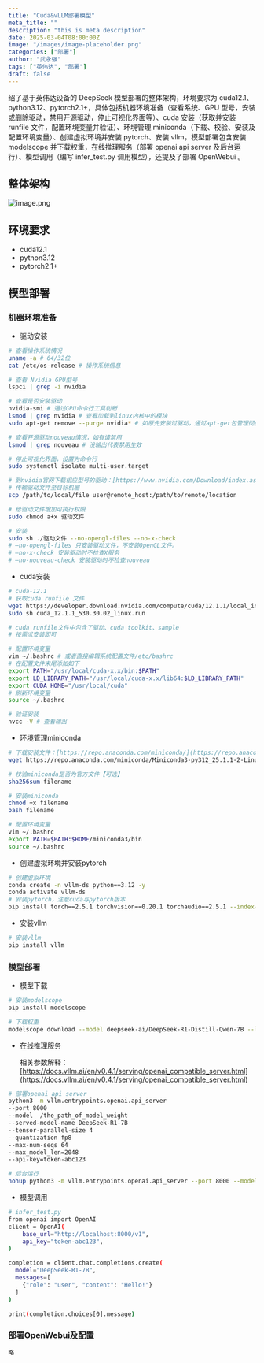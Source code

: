 ```yaml
---
title: "Cuda&vLLM部署模型"
meta_title: ""
description: "this is meta description"
date: 2025-03-04T08:00:00Z
image: "/images/image-placeholder.png"
categories: ["部署"]
author: "武永强"
tags: ["英伟达", "部署"]
draft: false
---
```


绍了基于英伟达设备的 DeepSeek 模型部署的整体架构，环境要求为 cuda12.1、python3.12、pytorch2.1+，具体包括机器环境准备（查看系统、GPU 型号，安装或删除驱动，禁用开源驱动，停止可视化界面等）、cuda 安装（获取并安装 runfile 文件，配置环境变量并验证）、环境管理 miniconda（下载、校验、安装及配置环境变量）、创建虚拟环境并安装 pytorch、安装 vllm，模型部署包含安装 modelscope 并下载权重，在线推理服务（部署 openai api server 及后台运行）、模型调用（编写 infer_test.py 调用模型），还提及了部署 OpenWebui 。

## 整体架构

![image.png](/images/n_0.png)

## 环境要求

- cuda12.1
- python3.12
- pytorch2.1+
  

## 模型部署

### 机器环境准备

- 驱动安装

```bash
# 查看操作系统情况
uname -a # 64/32位
cat /etc/os-release # 操作系统信息

# 查看 Nvidia GPU型号
lspci | grep -i nvidia

# 查看是否安装驱动
nvidia-smi # 通过GPU命令行工具判断
lsmod | grep nvidia # 查看加载到linux内核中的模块
sudo apt-get remove --purge nvidia* # 如原先安装过驱动，通过apt-get包管理彻底删除nvidia包与配置文件

# 查看开源驱动nouveau情况，如有请禁用
lsmod | grep nouveau # 没输出代表禁用生效

# 停止可视化界面，设置为命令行
sudo systemctl isolate multi-user.target

# 到nvidia官网下载相应型号的驱动：[https://www.nvidia.com/Download/index.aspx?lang=en-us](https://www.nvidia.com/Download/index.aspx?lang=en-us)
# 传输驱动文件至目标机器
scp /path/to/local/file user@remote_host:/path/to/remote/location

# 给驱动文件增加可执行权限
sudo chmod a+x 驱动文件

# 安装
sudo sh ./驱动文件 --no-opengl-files --no-x-check
# –no-opengl-files 只安装驱动文件，不安装OpenGL文件。
# –no-x-check 安装驱动时不检查X服务
# –no-nouveau-check 安装驱动时不检查nouveau
```

- cuda安装

```bash
# cuda-12.1
# 获取cuda runfile 文件
wget https://developer.download.nvidia.com/compute/cuda/12.1.1/local_installers/cuda_12.1.1_530.30.02_linux.run
sudo sh cuda_12.1.1_530.30.02_linux.run

# cuda runfile文件中包含了驱动、cuda toolkit、sample
# 按需求安装即可

# 配置环境变量
vim ~/.bashrc # 或者直接编辑系统配置文件/etc/bashrc
# 在配置文件末尾添加如下
export PATH="/usr/local/cuda-x.x/bin:$PATH"
export LD_LIBRARY_PATH="/usr/local/cuda-x.x/lib64:$LD_LIBRARY_PATH"
export CUDA_HOME="/usr/local/cuda"
# 刷新环境变量
source ~/.bashrc

# 验证安装
nvcc -V # 查看输出
```

- 环境管理miniconda

```bash
# 下载安装文件：[https://repo.anaconda.com/miniconda/](https://repo.anaconda.com/miniconda/)
wget https://repo.anaconda.com/miniconda/Miniconda3-py312_25.1.1-2-Linux-x86_64.sh

# 校验miniconda是否为官方文件【可选】
sha256sum filename

# 安装miniconda
chmod +x filename
bash filename

# 配置环境变量
vim ~/.bashrc
export PATH=$PATH:$HOME/miniconda3/bin
source ~/.bashrc
```

- 创建虚拟环境并安装pytorch

```bash
# 创建虚拟环境
conda create -n vllm-ds python==3.12 -y
conda activate vllm-ds
# 安装pytorch，注意cuda与pytorch版本
pip install torch==2.5.1 torchvision==0.20.1 torchaudio==2.5.1 --index-url https://download.pytorch.org/whl/cu121
```

- 安装vllm

```bash
# 安装vllm
pip install vllm
```

### 模型部署

- 模型下载

```bash
# 安装modelscope
pip install modelscope

# 下载权重
modelscope download --model deepseek-ai/DeepSeek-R1-Distill-Qwen-7B --local_dir ./ds-weight/
```

- 在线推理服务
    
    相关参数解释：[https://docs.vllm.ai/en/v0.4.1/serving/openai_compatible_server.html](https://docs.vllm.ai/en/v0.4.1/serving/openai_compatible_server.html)
    

```bash
# 部署openai api server
python3 -m vllm.entrypoints.openai.api_server 
--port 8000 
--model  /the_path_of_model_weight 
--served-model-name DeepSeek-R1-7B  
--tensor-parallel-size 4 
--quantization fp8 
--max-num-seqs 64 
--max_model_len=2048
--api-key=token-abc123

# 后台运行
nohup python3 -m vllm.entrypoints.openai.api_server --port 8000 --model  /home/ubuntu/ds-7b --served-model-name DeepSeek-R1-7B  --tensor-parallel-size 4 --quantization fp8 --max-num-seqs 64 --max_model_len=2048 --api-key=token-abc123 --gpu-memory-utilization=0.9 > ./ds_infer.log 2>&1 &

```

- 模型调用

```bash
# infer_test.py
from openai import OpenAI
client = OpenAI(
    base_url="http://localhost:8000/v1",
    api_key="token-abc123",
)

completion = client.chat.completions.create(
  model="DeepSeek-R1-7B",
  messages=[
    {"role": "user", "content": "Hello!"}
  ]
)

print(completion.choices[0].message)
```

### 部署OpenWebui及配置

```bash
略
```
